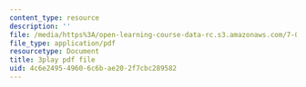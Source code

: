 ```yaml
---
content_type: resource
description: ''
file: /media/https%3A/open-learning-course-data-rc.s3.amazonaws.com/7-012-introduction-to-biology-fall-2004/4c6e249549606c6bae202f7cbc289582_ARjSihLe1K8.pdf
file_type: application/pdf
resourcetype: Document
title: 3play pdf file
uid: 4c6e2495-4960-6c6b-ae20-2f7cbc289582
---
```

